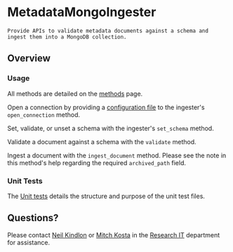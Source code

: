 # MetadataMongoIngester
    Provide APIs to validate metadata documents against a schema and ingest them into a MongoDB collection.

   

## Overview
   
   
### Usage
All methods are detailed on the [methods](https://github.com/TheJacksonLaboratory/metadata_mongo_ingester/blob/master/docs/methods.md) page.

Open a connection by providing a [configuration file](https://github.com/TheJacksonLaboratory/metadata_mongo_ingester/blob/master/docs/Configuration_files.md) to the ingester's `open_connection` method.

Set, validate, or unset a schema with the ingester's `set_schema` method. 

Validate a document against a schema with the `validate` method.

Ingest a document with the `ingest_document` method. Please see the note in this method's help regarding the required `archived_path` field.


### Unit Tests
The [Unit tests](https://github.com/TheJacksonLaboratory/metadata_mongo_ingester/blob/master/docs/Unit_tests.md) details the structure and purpose of the unit test files. 

## Questions?
Please contact [Neil Kindlon](mailto:Neil.Kindlon@jax.org) or [Mitch Kosta](mailto:Mitch.Kosta@jax.org) in the [Research IT](https://jacksonlaboratory.sharepoint.com/sites/ResearchIT) department for assistance.
